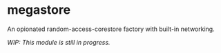# megastore
An opionated random-access-corestore factory with built-in networking.

*WIP: This module is still in progress.*
